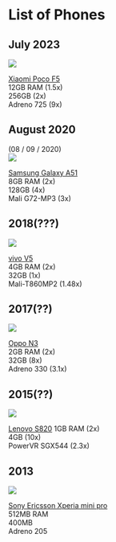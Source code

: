 # List of Phones
## July 2023  

![](Pasted%20image%2020230608193324.png)

[Xiaomi Poco F5](https://www.gsmarena.com/xiaomi_poco_f5-12258.php)  
12GB RAM (1.5x)  
256GB (2x)  
Adreno 725 (9x)  

## August 2020  

(08 / 09 / 2020)  
![](Pasted%20image%2020230608193547.png)

[Samsung Galaxy A51](https://www.gsmarena.com/samsung_galaxy_a51-9963.php)  
8GB RAM (2x)  
128GB (4x)  
Mali G72-MP3 (3x)  

## 2018(???)  

![](Pasted%20image%2020230608193622.png)

[vivo V5](https://www.gsmarena.com/vivo_v5-8430.php)  
4GB RAM (2x)  
32GB (1x)  
Mali-T860MP2 (1.48x)  

## 2017(??)  

![](Pasted%20image%2020230608193659.png)

[Oppo N3](https://www.gsmarena.com/oppo_n3-6752.php)  
2GB RAM (2x)  
32GB (8x)  
Adreno 330 (3.1x)  

## 2015(??)

![](Pasted%20image%2020230608193646.png)

[Lenovo S820](https://www.gsmarena.com/lenovo_s820-5486.php) 
1GB RAM (2x)  
4GB (10x)  
PowerVR SGX544 (2.3x)  

## 2013

![](Pasted%20image%2020230608193735.png)

[Sony Ericsson Xperia mini pro](https://www.gsmarena.com/sony_ericsson_xperia_mini_pro-3713.php)  
512MB RAM  
400MB  
Adreno 205  
